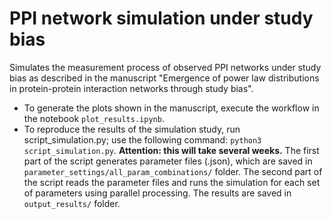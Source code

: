# PPI network simulation under study bias

Simulates the measurement process of observed PPI networks under study bias as described in the manuscript 
"Emergence of power law distributions in protein-protein interaction networks through study bias".

- To generate the plots shown in the manuscript, execute the workflow in the notebook `plot_results.ipynb`.
- To reproduce the results of the simulation study, run script_simulation.py; use the following command: `python3 script_simulation.py`. 
**Attention: this will take several weeks.**
The first part of the script generates parameter files (.json), which are saved in `parameter_settings/all_param_combinations/` folder.
The second part of the script reads the parameter files and runs the simulation for each set of parameters using parallel processing. The results are saved in `output_results/` folder.

